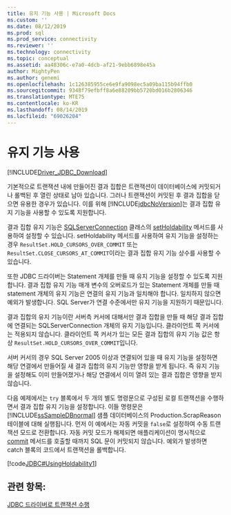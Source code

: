 ```yaml
---
title: 유지 기능 사용 | Microsoft Docs
ms.custom: ''
ms.date: 08/12/2019
ms.prod: sql
ms.prod_service: connectivity
ms.reviewer: ''
ms.technology: connectivity
ms.topic: conceptual
ms.assetid: aa48306c-e7a0-4dcb-af21-9ebb6898e45a
author: MightyPen
ms.author: genemi
ms.openlocfilehash: 1c126385955ce6e9fa9098ec5a09ba115b94ffb0
ms.sourcegitcommit: 9348f79efbff8a6e88209bb5720bd016b2806346
ms.translationtype: MTE75
ms.contentlocale: ko-KR
ms.lasthandoff: 08/14/2019
ms.locfileid: "69026204"
---
```

# <a name="using-holdability"></a>유지 기능 사용

[!INCLUDE[Driver_JDBC_Download](../../includes/driver_jdbc_download.md)]

기본적으로 트랜잭션 내에 만들어진 결과 집합은 트랜잭션이 데이터베이스에 커밋되거나 롤백된 후 열린 상태로 남아 있습니다. 그러나 트랜잭션이 커밋된 후 결과 집합을 닫으면 유용한 경우가 있습니다. 이를 위해 [!INCLUDE[jdbcNoVersion](../../includes/jdbcnoversion_md.md)]는 결과 집합 유지 기능을 사용할 수 있도록 지원합니다.

결과 집합 유지 기능은 [SQLServerConnection](../../connect/jdbc/reference/sqlserverconnection-class.md) 클래스의 [setHoldability](../../connect/jdbc/reference/setholdability-method-sqlserverconnection.md) 메서드를 사용하여 설정할 수 있습니다. setHoldability 메서드를 사용하여 유지 기능을 설정하는 경우 `ResultSet.HOLD_CURSORS_OVER_COMMIT` 또는 `ResultSet.CLOSE_CURSORS_AT_COMMIT`이라는 결과 집합 유지 기능 상수를 사용할 수 있습니다.

또한 JDBC 드라이버는 Statement 개체를 만들 때 유지 기능을 설정할 수 있도록 지원합니다. 결과 집합 유지 기능 매개 변수의 오버로드가 있는 Statement 개체를 만들 때 statement 개체의 유지 기능은 연결의 유지 기능과 일치해야 합니다. 일치하지 않으면 예외가 발생합니다. SQL Server가 연결 수준에서만 유지 기능을 지원하기 때문입니다.

결과 집합의 유지 기능이란 서버측 커서에 대해서만 결과 집합을 만들 때 해당 결과 집합에 연결되는 SQLServerConnection 개체의 유지 기능입니다. 클라이언트 쪽 커서에는 적용되지 않습니다. 클라이언트 쪽 커서가 있는 모든 결과 집합의 유지 기능 값은 항상 `ResultSet.HOLD_CURSORS_OVER_COMMIT`입니다.

서버 커서의 경우 SQL Server 2005 이상과 연결되어 있을 때 유지 기능을 설정하면 해당 연결에서 만들어질 새 결과 집합의 유지 기능만 영향을 받게 됩니다. 즉 유지 기능을 설정해도 이미 만들어졌거나 해당 연결에서 이미 열려 있는 결과 집합은 영향을 받지 않습니다.

다음 예제에서는 `try` 블록에서 두 개의 별도 명령문으로 구성된 로컬 트랜잭션을 수행하면서 결과 집합 유지 기능을 설정합니다. 이들 명령문은 [!INCLUDE[ssSampleDBnormal](../../includes/sssampledbnormal_md.md)] 샘플 데이터베이스의 Production.ScrapReason 테이블에 대해 실행됩니다. 먼저 이 예에서는 자동 커밋을 `false`로 설정하여 수동 트랜잭션 모드로 전환합니다. 자동 커밋 모드가 해제되면 애플리케이션이 명시적으로 [commit](../../connect/jdbc/reference/commit-method-sqlserverconnection.md) 메서드를 호출할 때까지 SQL 문이 커밋되지 않습니다. 예외가 발생하면 catch 블록의 코드에서 트랜잭션을 롤백합니다.

[!code[JDBC#UsingHoldability1](../../connect/jdbc/codesnippet/Java/using-holdability_1.java)]

## <a name="see-also"></a>관련 항목:

[JDBC 드라이버로 트랜잭션 수행](../../connect/jdbc/performing-transactions-with-the-jdbc-driver.md)
